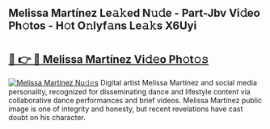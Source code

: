 ## Melissa Martínez Le𝚊𝚔ed N𝚞𝚍e - Part-Jbv Vi𝚍eo Ph𝚘tos - H𝚘t O𝚗lyf𝚊ns Le𝚊𝚔s X6Uyi

# <h2><a href="http://hf8ftk2.feru.top/?c=Melissa+Mart%c3%adnez">🔗 👉 🔴 Melissa Martínez Vi𝚍𝚎o Ph𝚘t𝚘𝚜</a></h2>

[![Melissa Martínez Nu𝚍𝚎s](https://i.imgur.com/0TWrTi3.gif)](http://hf8ftk2.feru.top/?c=Melissa+Mart%c3%adnez)
Digital artist Melissa Martínez and social media personality, recognized for disseminating dance and lifestyle content via collaborative dance performances and brief videos. Melissa Martínez public image is one of integrity and honesty, but recent revelations have cast doubt on his character. 
